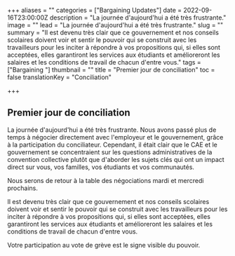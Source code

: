 +++
aliases = ""
categories = ["Bargaining Updates"]
date = 2022-09-16T23:00:00Z
description = "La journée d'aujourd'hui a été très frustrante."
image = ""
lead = "La journée d'aujourd'hui a été très frustrante."
slug = ""
summary = "Il est devenu très clair que ce gouvernement et nos conseils scolaires doivent voir et sentir le pouvoir qui se construit avec les travailleurs pour les inciter à répondre à vos propositions qui, si elles sont acceptées, elles garantiront les services aux étudiants et amélioreront les salaires et les conditions de travail de chacun d'entre vous."
tags = ["Bargaining "]
thumbnail = ""
title = "Premier jour de conciliation"
toc = false
translationKey = "Conciliation"

+++
## Premier jour de conciliation

La journée d'aujourd'hui a été très frustrante. Nous avons passé plus de temps à négocier directement avec l'employeur et le gouvernement, grâce à la participation du conciliateur. Cependant, il était clair que le CAE et le gouvernement se concentraient sur les questions administratives de la convention collective plutôt que d'aborder les sujets clés qui ont un impact direct sur vous, vos familles, vos étudiants et vos communautés.

Nous serons de retour à la table des négociations mardi et mercredi prochains.

Il est devenu très clair que ce gouvernement et nos conseils scolaires doivent voir et sentir le pouvoir qui se construit avec les travailleurs pour les inciter à répondre à vos propositions qui, si elles sont acceptées, elles garantiront les services aux étudiants et amélioreront les salaires et les conditions de travail de chacun d'entre vous.

Votre participation au vote de grève est le signe visible du pouvoir.